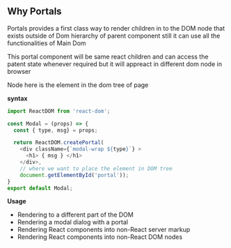 ## Why Portals
Portals provides a first class way to render children in to the DOM node that exists outside of Dom hierarchy of parent component still it can use all the functionalities of Main Dom 

This portal component will be same react children and can access the patent state whenever required
but it will appreact in different dom node in browser 

Node here is the element in the dom tree of page

**syntax**
```javascript
import ReactDOM from 'react-dom';

const Modal = (props) => {
  const { type, msg} = props;

  return ReactDOM.createPortal(
    <div className={`modal-wrap ${type}`} > 
      <h1> { msg } </h1>
    </div>,
    // where we want to place the element in DOM tree 
    document.getElementById('portal'));
} 
export default Modal;

```

**Usage** 
- Rendering to a different part of the DOM
- Rendering a modal dialog with a portal
- Rendering React components into non-React server markup
- Rendering React components into non-React DOM nodes
